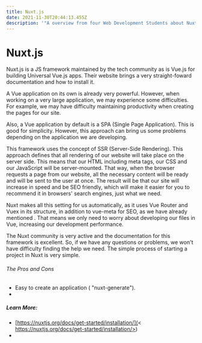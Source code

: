 ```yaml
---
title: Nuxt.js
date: 2021-11-30T20:44:13.455Z
description: '"A overview from four Web Development Students about Nuxt.js" '
---
```

# **Nuxt.js**

Nuxt.js is a JS framework maintained by the tech community as is Vue.js for building Universal Vue.js apps. Their website brings a very straight-foward documentation and how to install it.

A Vue application on its own is already very powerful. However, when working on a very large application, we may experience some difficulties. For example, we may have difficulty maintaining productivity when creating the pages for our site.

Also, a Vue application by default is a SPA (Single Page Application). This is good for simplicity. However, this approach can bring us some problems depending on the application we are developing.

This framework uses the concept of SSR (Server-Side Rendering). This approach defines that all rendering of our website will take place on the server side. This means that our HTML including meta tags, our CSS and our JavaScript will be server-mounted. That way, when the browser requests a page from our website, all the necessary content will be ready and will be sent to the user at once. The result will be that our site will increase in speed and be SEO friendly, which will make it easier for you to recommend it in browsers' search engines, just what we need.

Nuxt makes all this setting for us automatically, as it uses Vue Router and Vuex in its structure, in addition to vue-meta for SEO, as we have already mentioned . That means we only need to worry about developing our files in Vue, increasing our development performance.

The Nuxt community is very active and the documentation for this framework is excellent. So, if we have any questions or problems, we won't have difficulty finding the help we need. The simple process of starting a project in Nuxt is very simple.



###### The Pros and Cons

* Easy to create an application  ( "nuxt-generate").
*

##### Learn More:

* [https://nuxtjs.org/docs/get-started/installation/](< https://nuxtjs.org/docs/get-started/installation/>)  
*